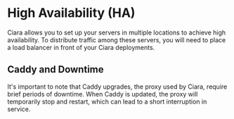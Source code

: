 # High Availability (HA)

Ciara allows you to set up your servers in multiple locations to achieve high availability. To distribute traffic among these servers, you will need to place a load balancer in front of your Ciara deployments.

## Caddy and Downtime

It's important to note that Caddy upgrades, the proxy used by Ciara, require brief periods of downtime. When Caddy is updated, the proxy will temporarily stop and restart, which can lead to a short interruption in service.
